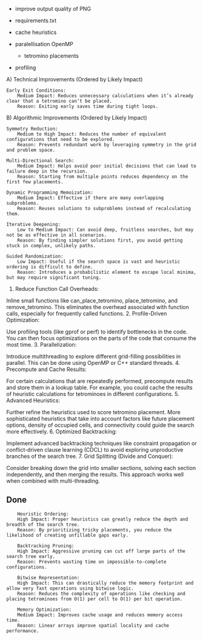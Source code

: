 - improve output quality of PNG
- requirements.txt

- cache heuristics
- paralellisation OpenMP
    - tetromino placements
- profiling

A) Technical Improvements (Ordered by Likely Impact)

    Early Exit Conditions:
        Medium Impact: Reduces unnecessary calculations when it’s already clear that a tetromino can’t be placed.
        Reason: Exiting early saves time during tight loops.

B) Algorithmic Improvements (Ordered by Likely Impact)


    Symmetry Reduction:
        Medium to High Impact: Reduces the number of equivalent configurations that need to be explored.
        Reason: Prevents redundant work by leveraging symmetry in the grid and problem space.

    Multi-Directional Search:
        Medium Impact: Helps avoid poor initial decisions that can lead to failure deep in the recursion.
        Reason: Starting from multiple points reduces dependency on the first few placements.

    Dynamic Programming Memoization:
        Medium Impact: Effective if there are many overlapping subproblems.
        Reason: Reuses solutions to subproblems instead of recalculating them.

    Iterative Deepening:
        Low to Medium Impact: Can avoid deep, fruitless searches, but may not be as effective in all scenarios.
        Reason: By finding simpler solutions first, you avoid getting stuck in complex, unlikely paths.

    Guided Randomization:
        Low Impact: Useful if the search space is vast and heuristic ordering is difficult to define.
        Reason: Introduces a probabilistic element to escape local minima, but may require significant tuning.

1. Reduce Function Call Overheads:

Inline small functions like can_place_tetromino, place_tetromino, and remove_tetromino. This eliminates the overhead associated with function calls, especially for frequently called functions.
2. Profile-Driven Optimization:

Use profiling tools (like gprof or perf) to identify bottlenecks in the code. You can then focus optimizations on the parts of the code that consume the most time.
3. Parallelization:

Introduce multithreading to explore different grid-filling possibilities in parallel. This can be done using OpenMP or C++ standard threads.
4. Precompute and Cache Results:

For certain calculations that are repeatedly performed, precompute results and store them in a lookup table. For example, you could cache the results of heuristic calculations for tetrominoes in different configurations.
5. Advanced Heuristics:

Further refine the heuristics used to score tetromino placement. More sophisticated heuristics that take into account factors like future placement options, density of occupied cells, and connectivity could guide the search more effectively.
6. Optimized Backtracking:

Implement advanced backtracking techniques like constraint propagation or conflict-driven clause learning (CDCL) to avoid exploring unproductive branches of the search tree.
7. Grid Splitting (Divide and Conquer):

Consider breaking down the grid into smaller sections, solving each section independently, and then merging the results. This approach works well when combined with multi-threading.

## Done

        Heuristic Ordering:
        High Impact: Proper heuristics can greatly reduce the depth and breadth of the search tree.
        Reason: By prioritizing tricky placements, you reduce the likelihood of creating unfillable gaps early.

        Backtracking Pruning:
        High Impact: Aggressive pruning can cut off large parts of the search tree early.
        Reason: Prevents wasting time on impossible-to-complete configurations.

        Bitwise Representation:
        High Impact: This can drastically reduce the memory footprint and allow very fast operations using bitwise logic.
        Reason: Reduces the complexity of operations like checking and placing tetrominoes from O(1) per cell to O(1) per bit operation.

        Memory Optimization:
        Medium Impact: Improves cache usage and reduces memory access time.
        Reason: Linear arrays improve spatial locality and cache performance.